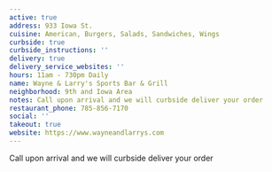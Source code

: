 ```yaml
---
active: true
address: 933 Iowa St.
cuisine: American, Burgers, Salads, Sandwiches, Wings
curbside: true
curbside_instructions: ''
delivery: true
delivery_service_websites: ''
hours: 11am - 730pm Daily
name: Wayne & Larry's Sports Bar & Grill
neighborhood: 9th and Iowa Area
notes: Call upon arrival and we will curbside deliver your order
restaurant_phone: 785-856-7170
social: ''
takeout: true
website: https://www.wayneandlarrys.com
---
```


Call upon arrival and we will curbside deliver your order
